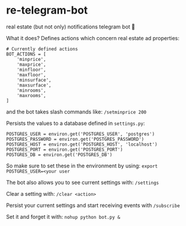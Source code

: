 # re-telegram-bot
real estate (but not only) notifications telegram bot 🤖

What it does?
Defines actions which concern real estate ad properties:
```
# Currently defined actions
BOT_ACTIONS = [
    'minprice',
    'maxprice',
    'minfloor',
    'maxfloor',
    'minsurface',
    'maxsurface',
    'minrooms',
    'maxrooms',
]
```
and the bot takes slash commands like: `/setminprice 200`

Persists the values to a database defined in `settings.py`:
```
POSTGRES_USER = environ.get('POSTGRES_USER', 'postgres')
POSTGRES_PASSWORD = environ.get('POSTGRES_PASSWORD')
POSTGRES_HOST = environ.get('POSTGRES_HOST', 'localhost')
POSTGRES_PORT = environ.get('POSTGRES_PORT')
POSTGRES_DB = environ.get('POSTGRES_DB')
```
So make sure to set these in the environment by using: `export POSTGRES_USER=<your user`

The bot also allows you to see current settings with: `/settings`

Clear a setting with: `/clear <action>`

Persist your current settings and start receiving events with `/subscribe`

Set it and forget it with: `nohup python bot.py &`
